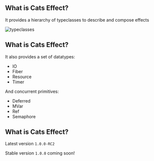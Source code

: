 ## What is Cats Effect?

It provides a hierarchy of typeclasses to describe and compose effects

![typeclasses](assets/cats-effect-typeclasses.png)


## What is Cats Effect?

It also provides a set of datatypes:

- IO
- Fiber
- Resource
- Timer

And concurrent primitives:

- Deferred
- MVar
- Ref
- Semaphore


## What is Cats Effect?

Latest version `1.0.0-RC2`

Stable version `1.0.0` coming soon!
